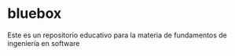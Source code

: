 # bluebox
Este es un repositorio educativo para la materia de fundamentos de ingeniería en software
